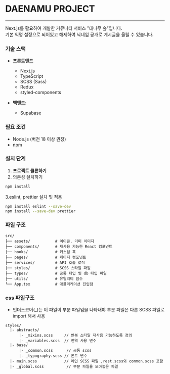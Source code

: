 # DAENAMU PROJECT

<hr>



Next.js를 활요하여 개발한 커뮤니티 서비스 "대나무 숲"입니다.<br>
기본 익명 설정으로 되어있고 해제하여 닉네임 공개로 게시글을 올릴 수 있습니다.

### 기술 스택

- **프론트엔드**
    - Next.js
    - TypeScript
    - SCSS (Sass)
    - Redux
    - styled-components

- **백엔드**:
    - Supabase

### 필요 조건

- Node.js (버전 18 이상 권장)
- npm

### 설치 단계

1. **프로젝트 클론하기**
2. 의존성 설치하기

```sh
npm install
```

3.eslint, prettier 설치 및 적용

```sh
npm install eslint --save-dev
npm install --save-dev prettier
```

### 파일 구조

```
src/
├── assets/           # 이이콘, 더미 이미지 
├── components/       # 재사용 가능한 React 컴포넌트
├── hooks/            # 커스텀 훅
├── pages/            # 페이지 컴포넌트
├── services/         # API 호출 로직
├── styles/           # SCSS 스타일 파일
├── types/            # 공통 타입 및 db 타입 파일
├── utils/            # 유틸리티 함수
└── App.tsx           # 애플리케이션 진입점
```

### css 파일구조

- 언더스코어(_)는 이 파일이 부분 파일임을 나타내먀 부분 파일은 다른 SCSS 파일로 import 해서 사용

```
styles/
  |- abstracts/
      |- _mixins.scss     // 반복 스타일 재사용 가능하도록 정의
      |- _variables.scss  // 전역 사용 변수
  |- base/
      |- _common.scss      // 공통 scss
      |- _typography.scss // 폰트 변수
  |- main.scss            // 메인 SCSS 파일 ,rest.scss와 common.scss 포함
  |- _global.scss          // 부분 파일을 모아놓은 파일
```
